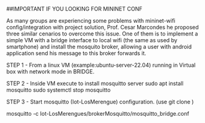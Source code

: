 ##IMPORTANT IF YOU LOOKING FOR MININET CONF

As many groups are experiencing some problems with mininet-wifi config/integration with project solution, Prof. Cesar Marcondes he proposed three similar cenarios to overcome this issue. One of them is to implement a simple VM with a bridge interface to local wifi (the same as used by smartphone) and install the mosquito broker, allowing a user with android application send his message to this broker forwards it.

STEP 1 - From a linux VM (example:ubuntu-server-22.04) running in Virtual box with network mode in BRIDGE.

STEP 2 - Inside VM execute to install mosquitto server
sudo apt install mosquitto
sudo systemctl stop mosquitto

STEP 3 - Start mosquitto (Iot-LosMerengue) configuration. (use git clone )

mosquitto -c Iot-LosMerengues/brokerMosquitto/mosquitto_bridge.conf
